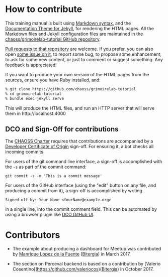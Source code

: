 # How to contribute

This training manual is built using
[Markdown syntax](https://www.gitbook.com/book/gitbookio/markdown/),
and the [Documentation Theme for Jekyll](https://idratherbewriting.com/documentation-theme-jekyll/),
for rendering the HTML pages.
All the Markdown files and Jekyll configuration files are maintained in the
[chaoss/grimoirelab-tutorial GitHub repository](http://github.com/chaoss/grimoirelab-tutorial).

[Pull requests to that repository](https://github.com/chaoss/grimoirelab-tutorial/pulls)
are welcome. If you prefer, you can also open
[some issue on it](https://github.com/chaoss/grimoirelab-tutorial/issues),
to report some bug, to propose some enhancement, to ask for some new content,
or just to comment or suggest something. Any feedback is appreciated!

If you want to produce your own version of the HTML pages from the sources,
ensure you have Ruby installed, and:

```bash
% git clone https://github.com/chaoss/grimoirelab-tutorial
% cd grimoirelab-tutorial
% bundle exec jekyll serve
```

This will produce the HTML files, and run an HTTP server
that will serve them in http://localhost:4000

## DCO and Sign-Off for contributions

The [CHAOSS Charter](https://github.com/chaoss/governance/blob/master/project-charter.md) requires that contributions
are accompanied by a [Developer Certificate of Origin](http://developercertificate.org) sign-off.
For ensuring it, a bot checks all incoming commits.

For users of the git command line interface, a sign-off is accomplished with the `-s` as part of the commit command: 

```
git commit -s -m 'This is a commit message'
```

For users of the GitHub interface (using the "edit" button on any file, and producing a commit from it),
a sign-off is accomplished by writing

```
Signed-off-by: Your Name <YourName@example.org>
```

in a single line, into the commit comment field. This can be automated by using a browser plugin like
[DCO GitHub UI](https://github.com/scottrigby/dco-gh-ui).


# Contributors

* The example about producing a dashboard for Meetup was contributed by
  [Manrique López de la Fuente](https://twitter.com/jsmanrique)
  ([Bitergia](http://bitergia.com)) in March 2017.

* The section on Perceval backend is based on a contribution by
  [Valerio Cosentino[(https://github.com/valeriocos)([Bitergia](http://bitergia.com))
  in October 2017.
